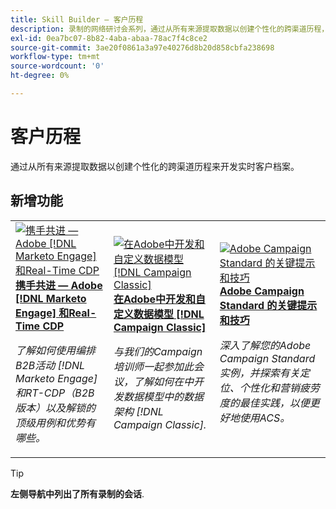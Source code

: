 ```yaml
---
title: Skill Builder — 客户历程
description: 录制的网络研讨会系列，通过从所有来源提取数据以创建个性化的跨渠道历程，帮助您开发实时客户档案。
exl-id: 0ea7bc07-8b82-4aba-abaa-78ac7f4c8ce2
source-git-commit: 3ae20f0861a3a97e40276d8b20d858cbfa238698
workflow-type: tm+mt
source-wordcount: '0'
ht-degree: 0%

---
```


# 客户历程

通过从所有来源提取数据以创建个性化的跨渠道历程来开发实时客户档案。

## 新增功能

<table>
<tr>
  <td>
    <a href="https://experienceleague.adobe.com/docs/skill-builder-events/skill-builder/customer-journeys/2022/b2b-campaigns.html">
      <img alt="携手共进 — Adobe [!DNL Marketo Engage] 和Real-Time CDP" src="assets/343824.jpeg" />
    </a>
     <div>
      <a href="https://experienceleague.adobe.com/docs/skill-builder-events/skill-builder/customer-journeys/2022/b2b-campaigns.html">
        <strong>携手共进 — Adobe [!DNL Marketo Engage] 和Real-Time CDP</strong>
      </a>
    </div>
    <p>
    <em>了解如何使用编排B2B活动 [!DNL Marketo Engage] 和RT-CDP（B2B版本）以及解锁的顶级用例和优势有哪些。</em>
    <p>
  </td>
  <td>
    <a href="https://experienceleague.adobe.com/docs/skill-builder-events/skill-builder/customer-journeys/2022/data-models.html">
      <img alt="在Adobe中开发和自定义数据模型 [!DNL Campaign Classic]" src="assets/343829.jpeg" />
    </a>
     <div>
      <a href="https://experienceleague.adobe.com/docs/skill-builder-events/skill-builder/customer-journeys/2022/data-models.html">
        <strong>在Adobe中开发和自定义数据模型 [!DNL Campaign Classic]</strong>
      </a>
    </div>
    <p>
    <em>与我们的Campaign培训师一起参加此会议，了解如何在中开发数据模型中的数据架构 [!DNL Campaign Classic].</em>
    <p>
  </td>  
  <td>
    <a href="https://experienceleague.adobe.com/docs/skill-builder-events/skill-builder/customer-journeys/2022/tips-and-tricks.html">
      <img alt="Adobe Campaign Standard 的关键提示和技巧" src="https://video.tv.adobe.com/v/343828?format=jpeg" />
    </a>
     <div>
      <a href="https://experienceleague.adobe.com/docs/skill-builder-events/skill-builder/customer-journeys/2022/tips-and-tricks.html">
        <strong>Adobe Campaign Standard 的关键提示和技巧</strong>
      </a>
    </div>
    <p>
    <em>深入了解您的Adobe Campaign Standard实例，并探索有关定位、个性化和营销疲劳度的最佳实践，以便更好地使用ACS。</em>
    <p>
  </td>
</tr>
</table>

>[!TIP]
>
>**左侧导航中列出了所有录制的会话**.
